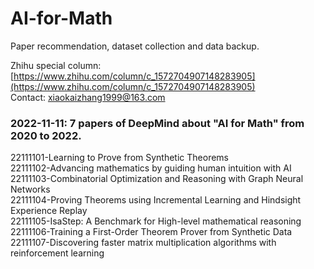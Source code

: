 # AI-for-Math
Paper recommendation, dataset collection and data backup.

Zhihu special column: [https://www.zhihu.com/column/c_1572704907148283905](https://www.zhihu.com/column/c_1572704907148283905)  
Contact: xiaokaizhang1999@163.com

### 2022-11-11: 7 papers of DeepMind about "AI for Math" from 2020 to 2022.
22111101-Learning to Prove from Synthetic Theorems  
22111102-Advancing mathematics by guiding human intuition with AI  
22111103-Combinatorial Optimization and Reasoning with Graph Neural Networks  
22111104-Proving Theorems using Incremental Learning and Hindsight Experience Replay  
22111105-IsaStep: A Benchmark for High-level mathematical reasoning  
22111106-Training a First-Order Theorem Prover from Synthetic Data  
22111107-Discovering faster matrix multiplication algorithms with reinforcement learning  
